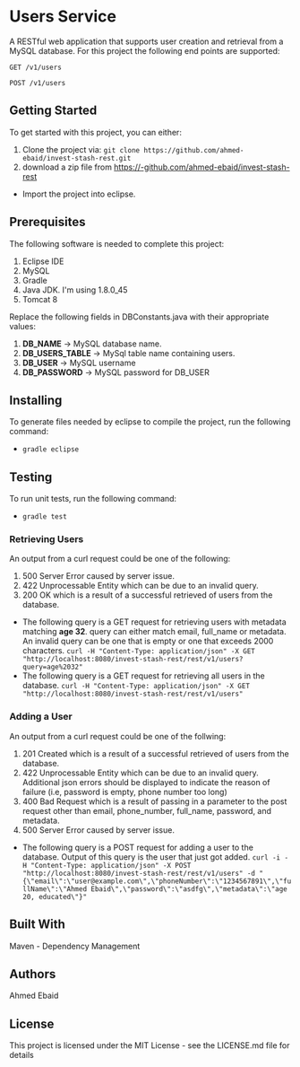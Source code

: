 # Users Service
A RESTful web application that supports user creation and retrieval from a MySQL database. For this project the following end points are supported:


`GET /v1/users`

`POST /v1/users`

## Getting Started
To get started with this project, you can either:
1. Clone the project via: `git clone https://github.com/ahmed-ebaid/invest-stash-rest.git`
2. download a zip file from https://-github.com/ahmed-ebaid/invest-stash-rest
* Import the project into eclipse.

## Prerequisites
The following software is needed to complete this project:
1. Eclipse IDE
2. MySQL
3. Gradle
4. Java JDK. I'm using 1.8.0_45
5. Tomcat 8

Replace the following fields in DBConstants.java with their appropriate values:
1. **DB_NAME** -> MySQL database name.
2. **DB_USERS_TABLE** ->  MySql table name containing users.
3. **DB_USER** ->  MySQL username
4. **DB_PASSWORD** ->  MySQL password for DB_USER

## Installing
To generate files needed by eclipse to compile the project, run the following command:
* `gradle eclipse`

## Testing
To run unit tests, run the following command:
* `gradle test`

### Retrieving Users
An output from a curl request could be one of the following:
1. 500 Server Error caused by server issue.
2. 422 Unprocessable Entity which can be due to an invalid query.
3. 200 OK which is a result of a successful retrieved of users from the database.

* The following query is a GET request for retrieving users with metadata matching **age 32**. query can either match email, full_name or metadata. An invalid query can be one that is empty or one that exceeds 2000 characters.
`curl -H "Content-Type: application/json" -X GET "http://localhost:8080/invest-stash-rest/rest/v1/users?query=age%2032"`
* The following query is a GET request for retrieving all users in the database.
 `curl -H "Content-Type: application/json" -X GET "http://localhost:8080/invest-stash-rest/rest/v1/users"`

### Adding a User
An output from a curl request could be one of the follwing:
1. 201 Created which is a result of a successful retrieved of users from the database.
2. 422 Unprocessable Entity which can be due to an invalid query. Additional json errors should be displayed to indicate the reason of failure (i.e, password is empty, phone number too long)
3. 400 Bad Request which is a result of passing in a parameter to the post request other than email, phone_number, full_name, password, and metadata.
4. 500 Server Error caused by server issue.

* The following query is a POST request for adding a user to the database. Output of this query is the user that just got added.
`curl -i -H "Content-Type: application/json" -X POST "http://localhost:8080/invest-stash-rest/rest/v1/users" -d "{\"email\":\"user@example.com\",\"phoneNumber\":\"1234567891\",\"fullName\":\"Ahmed Ebaid\",\"password\":\"asdfg\",\"metadata\":\"age 20, educated\"}"`

## Built With
Maven - Dependency Management

## Authors
Ahmed Ebaid

## License
This project is licensed under the MIT License - see the LICENSE.md file for details
